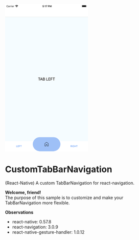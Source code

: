 <img src="https://raw.githubusercontent.com/rafaelrcorrea/CustomTabBarNavigation/master/capture-screen.png" title="capture-screen" alt="capture-screen">

# CustomTabBarNavigation
(React-Native) A custom TabBarNavigation for react-navigation.

**Welcome, friend!**<br/>
The purpose of this sample is to customize and make your TabBarNavigation more flexible.

**Observations**

- react-native: 0.57.8
- react-navigation: 3.0.9
- react-native-gesture-handler: 1.0.12